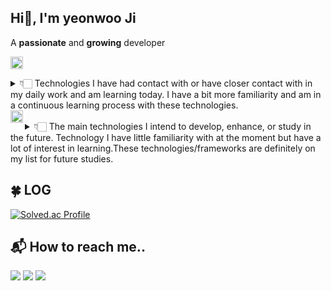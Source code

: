 ## Hi👋, I'm yeonwoo Ji
A **passionate** and **growing** developer

<!-- I'M LEARNING AND HOBBIES -->
<img align="center" height="20px" style="max-width:px ; width:; height:20px ;" src="https://img.shields.io/badge/build-I'M LEARNING-%238dd8c0?style=plastic&label=%F0%9F%93%84&labelColor=%c0f0ff&color=c0f0ff"><br>
<details>
   <summary>👇🏻 Technologies I have had contact with or have closer contact with in my daily work and am learning today. I have a bit more familiarity and am in a continuous learning process with these technologies.</summary>
   <div style="display: block;">
   <table width="100%" cellspacing="0" cellpadding="0" style="border-collapse: collapse; background-color: transparent; border-spacing: 0;">
     <tbody> 
       <td width="100px" align="center" style="border: 1px solid transparent; padding: 8px;">
           React<br>
           <img height="32px" src="https://cdn.jsdelivr.net/gh/devicons/devicon/icons/react/react-original.svg">
         </td>
       <td width="100px" align="center" style="border: 1px solid transparent; padding: 8px;">
           Vite<br>
           <img height="32px" src="https://cdn.jsdelivr.net/gh/devicons/devicon/icons/vite/vite-original.svg">
         </td>
       <td width="100px" align="center" style="border: 1px solid transparent; padding: 8px;">
           Redux<br>
           <img height="32px" src="https://cdn.jsdelivr.net/gh/devicons/devicon/icons/redux/redux-original.svg">
         </td>
         <td width="100px" align="center" style="border: 1px solid transparent; padding: 8px;">
           Python<br>
           <img height="32px" src="https://cdn.jsdelivr.net/gh/devicons/devicon/icons/python/python-original.svg">
         </td>
         <td width="100px" align="center" style="border: 1px solid transparent; padding: 8px;">
           Git<br>
           <img height="32px" src="https://cdn.jsdelivr.net/gh/devicons/devicon/icons/git/git-plain.svg">
         </td>
         <td width="100px" align="center" style="border: 1px solid transparent; padding: 8px;">
           GitHub<br>
           <img height="32px" src="https://github.com/Mel-iza/Mel-Iza/assets/72058182/a5372fb0-95bc-4f35-9e44-58aaebb3c179">
         </td> 
        </tr>
         <tr>
         <td width="100px" align="center" style="border: 1px solid transparent; padding: 8px;">
           Jupyter<br>
           <img height="32" src="https://cdn.jsdelivr.net/gh/devicons/devicon/icons/jupyter/jupyter-original-wordmark.svg">
         </td>
         <td width="100px" align="center" style="border: 1px solid transparent; padding: 8px;">
           Pytorch<br>
           <img height="32px" src="https://cdn.jsdelivr.net/gh/devicons/devicon/icons/pytorch/pytorch-original.svg" >
         </td>
         <td width="100px" align="center" style="border: 1px solid transparent; padding: 8px;">
           Numpy<br>
           <img height="32px" src="https://cdn.jsdelivr.net/gh/devicons/devicon/icons/numpy/numpy-original.svg">
         </td> 
          <td width="100px" align="center" style="border: 1px solid transparent; padding: 8px;">
           VSCode<br>
           <img height="32px" src="https://cdn.jsdelivr.net/gh/devicons/devicon/icons/vscode/vscode-original.svg">
         </td> 
           <td width="100px" align="center" style="border: 1px solid transparent; padding: 8px;">
           Pandas<br>
           <img height="32" src="https://cdn.jsdelivr.net/gh/devicons/devicon/icons/pandas/pandas-original.svg">
         </td> 
           <td width="100px" align="center" style="border: 1px solid transparent; padding: 8px;">
           OpenCV<br>
           <img height="32" src="https://cdn.jsdelivr.net/gh/devicons/devicon/icons/opencv/opencv-original.svg">
         </td> 
        </tr>
     </tbody>
   </table>

Also <img height="15px" src="https://github.com/user-attachments/assets/8319c917-a9e1-4725-b17b-c7d3938d06fc" height="33px"> I have had experience in non-work contexts, enjoy practicing, or find it to be a very enjoyable activity.<br>
 <div style="display: block;">
<table width="100%" cellspacing="0" cellpadding="0" style="border-collapse: collapse; background-color: transparent; border-spacing: 0;">
  <tbody> 
    <tr> 
      <td width="100px" align="center" style="border: 1px solid transparent; padding: 8px;">
        Markdown<br>
        <img height="32px" src="https://cdn.jsdelivr.net/gh/devicons/devicon/icons/markdown/markdown-original.svg">
      </td>
      <td width="100px" align="center" style="border: 1px solid transparent; padding: 8px;">
        Canva<br>
        <img height="32px" src="https://cdn.jsdelivr.net/gh/devicons/devicon@latest/icons/canva/canva-original.svg">
      </td> 
      <td width="100px" align="center" style="border: 1px solid transparent; padding: 8px;">
        Figma<br>
        <img height="32px", src = "https://cdn.sanity.io/images/599r6htc/regionalized/46a76c802176eb17b04e12108de7e7e0f3736dc6-1024x1024.png">
      </td>
    </tr></tbody></table></div></details>

<!-- WISH TO LEARN -->
<div style="display: block;">
<img align="left" height="20px" style="max-width:px ; width:; height:20px ;" src="https://img.shields.io/badge/build-I WISH TO LEARN-%238dd8c0?style=plastic&label=%F0%9F%93%84&labelColor=%c0f0ff&color=c0f0ff"><br>
   <details>
      <summary>👇🏻 The main technologies I intend to develop, enhance, or study in the future. Technology I have little familiarity with at the moment but have a lot of interest in learning.These technologies/frameworks are definitely on my list for future studies.<br></summary>
   <table width="100%" cellspacing="0" cellpadding="0" style="border-collapse: collapse; background-color: transparent; border-spacing: 0;">
     <tbody> 
       <tr>
          <td width="100px" align="center" style="border: 1px solid transparent; padding: 8px;">
              Tensorflow<br>
              <img height="32px" src="https://cdn.jsdelivr.net/gh/devicons/devicon/icons/tensorflow/tensorflow-original.svg"> 
           </td> 
            <td width="100px" align="center" style="border: 1px solid transparent; padding: 8px;">
              Django<br>
              <img height="32px" src="https://cdn.jsdelivr.net/gh/devicons/devicon@latest/icons/django/django-plain.svg">         
            </td>
            <td width="100px" align="center" style="border: 1px solid transparent; padding: 8px;">
                 Flask<br>
                 <img height="32px" src="https://cdn.jsdelivr.net/gh/devicons/devicon@latest/icons/flask/flask-original.svg"> 
            </td>
                  <td width="100px" align="center" style="border: 1px solid transparent; padding: 8px;">
           Docker<br>
           <img height="32px" src="https://cdn.jsdelivr.net/gh/devicons/devicon/icons/docker/docker-plain-wordmark.svg">
         </td>
          <td width="100px" align="center" style="border: 1px solid transparent; padding: 8px;">
              Java<br>
              <img height="32" src="https://cdn.jsdelivr.net/gh/devicons/devicon/icons/java/java-original.svg">
            </td>   
           <td width="100px" align="center" style="border: 1px solid transparent; padding: 8px;">
              Google Cloud<br>
              <img height="32px" src="https://cdn.jsdelivr.net/gh/devicons/devicon/icons/googlecloud/googlecloud-original.svg"> 
           </td> 
           <td width="100px" align="center" style="border: 1px solid transparent; padding: 8px;">
              Kubernetes<br>
              <img height="32px" src="https://cdn.jsdelivr.net/gh/devicons/devicon/icons/kubernetes/kubernetes-plain.svg"> 
           </td>
            <td width="100px" align="center" style="border: 1px solid transparent; padding: 8px;">
              AWS<br>
              <img height="32px" src="https://github.com/Mel-iza/Mel-Iza/assets/72058182/f15fe088-bc15-41c3-aac1-81e3a1f18dd7">
            </td>
            <td width="100px" align="center" style="border: 1px solid transparent; padding: 8px;">
              Bash<br>
              <img height="32px" src="https://cdn.jsdelivr.net/gh/devicons/devicon@latest/icons/bash/bash-original.svg">
            </td>  
       </tr>
     </tbody>
   </table>
   </div>
   </details>

## 🍀 LOG
[![Solved.ac Profile](http://mazassumnida.wtf/api/v2/generate_badge?boj=ywoo121)](https://solved.ac/ywoo121/)

## 📬 How to reach me..

<!-- 자주 사용하는 SNS나 연락처 정보를 배지 혹은 아이콘과 함께 표시할 수 있습니다. -->
<p align="left">
  <a href="https://github.com/ywoo121" target="_blank"><img src="https://img.shields.io/badge/GitHub-181717?style=flat-square&logo=github&logoColor=white"/></a>
  <a href="https://www.instagram.com/zl.neoy" target="_blank"><img src="https://img.shields.io/badge/Instagram-D62976?style=flat-square&logo=Instagram&logoColor=white"/></a>
  <a href="mailto:YOUR_EMAIL" target="_blank"><img src="https://img.shields.io/badge/Gmail-D14836?style=flat-square&logo=gmail&logoColor=white"/></a>
  <!-- 기타 SNS나 블로그 URL, 포트폴리오 사이트 등을 추가하세요. -->
</p>

